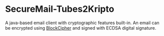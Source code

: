 # SecureMail-Tubes2Kripto

A java-based email client with cryptographic features built-in. An email can be encrypted using [BlockCipher](https://github.com/FurqanHabibi/BlockCipher) and signed with ECDSA digital signature.

